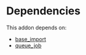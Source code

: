 # Dependencies

This addon depends on:

- [base_import](https://github.com/bringout/oca-ocb-core/tree/0e11bee18c8c7dd39664f7b81670e02dd0705e48/odoo-bringout-oca-ocb-base_import)
- [queue_job](https://github.com/bringout/oca-technical)
